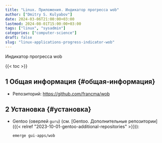 ```yaml
---
title: "Linux. Приложения. Индикатор прогресса wob"
author: ["Dmitry S. Kulyabov"]
date: 2024-03-06T21:00:00+03:00
lastmod: 2024-08-01T15:00:00+03:00
tags: ["linux", "sysadmin"]
categories: ["computer-science"]
draft: false
slug: "linux-applications-progress-indicator-wob"
---
```


Индикатор прогресса wob

<!--more-->

{{< toc >}}


## <span class="section-num">1</span> Общая информация {#общая-информация}

-   Репозиторий: <https://github.com/francma/wob>


## <span class="section-num">2</span> Установка {#установка}

-   Gentoo (оверлей `guru`) (см. [Gentoo. Дополнительные репозитории]({{< relref "2023-10-01-gentoo-additional-repositories" >}})):
    ```shell
    emerge gui-apps/wob
    ```
